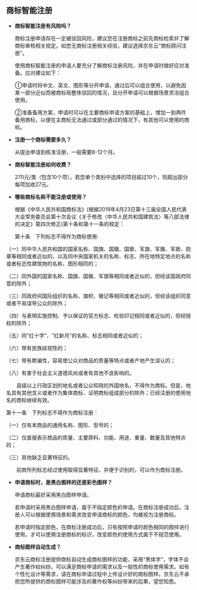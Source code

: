 ## 商标智能注册

- **商标智能注册有风险吗？**

  商标注册申请存在一定被驳回风险，建议您在注册商标之前先商标检索并了解商标审核相关规定。如您无商标注册相关经验，建议选择京东云“商标顾问注册”。

  使用商标智能注册的申请人要充分了解商标注册风险，并在申请时做好应对准备。应对建议如下：

  ①申请时将中文、英文、图形等分开申请，通过后可以组合使用，以避免因某一部分近似而被商标局整体驳回的情况，且分开申请可以根据场景灵活组合使用。
  
  ②准备备用方案，申请时可以在主要商标申请方案的基础上，增加一到两件备用商标，以便在主商标无法通过或部分通过的情况下，有其他可以使用的商标。

- **注册一个商标需要多久？**

  从提出申请到核准注册，一般需要8-12个月。

- **商标智能注册如何收费？**

  270元/类（包含10个项），若您单个类别中选择的项目超过10个，则超出部分每项加收27元。

- **哪些商标名称不能注册或使用？**

  根据《中华人民共和国商标法》(根据2019年4月23日第十三届全国人民代表大会常务委员会第十次会议《关于修改〈中华人民共和国建筑法〉等八部法律的决定》第四次修正)第十条和第十一条的规定：

  第十条　下列标志不得作为商标使用:

 （一）同中华人民共和国的国家名称、国旗、国徽、国歌、军旗、军徽、军歌、勋章等相同或者近似的，以及同中央国家机关的名称、标志、所在地特定地点的名称或者标志性建筑物的名称、图形相同的；
  
 （二）同外国的国家名称、国旗、国徽、军旗等相同或者近似的，但经该国政府同意的除外；
  
 （三）同政府间国际组织的名称、旗帜、徽记等相同或者近似的，但经该组织同意或者不易误导公众的除外；
  
 （四）与表明实施控制、予以保证的官方标志、检验印记相同或者近似的，但经授权的除外；
  
 （五）同“红十字”、“红新月”的名称、标志相同或者近似的；
  
 （六）带有民族歧视性的；
  
 （七）带有欺骗性，容易使公众对商品的质量等特点或者产地产生误认的；
  
 （八）有害于社会主义道德风尚或者有其他不良影响的。
  
　　县级以上行政区划的地名或者公众知晓的外国地名，不得作为商标。但是，地名具有其他含义或者作为集体商标、证明商标组成部分的除外；已经注册的使用地名的商标继续有效。
  
  第十一条　下列标志不得作为商标注册：

 （一）仅有本商品的通用名称、图形、型号的；
  
 （二）仅直接表示商品的质量、主要原料、功能、用途、重量、数量及其他特点的；
  
 （三）其他缺乏显著特征的。
  
　　前款所列标志经过使用取得显著特征，并便于识别的，可以作为商标注册。
  
- **申请商标时，是黑白图样的还是彩色图样？**

  申请商标最好采用黑白图样申请。

  若申请时采用黑白图样申请，属于不指定颜色的申请。在商标注册成功后，注册人可以根据使用场景和需求改变申请商标的颜色，均被视为注册商标。

  若申请时指定颜色，在商标注册成功后，只有按照申请时颜色相同的图样进行使用，才可以使用注册商标的标识，改变颜色的使用方式属于不规范使用。

- **商标图样自动生成？**

  京东云商标注册提供商标自动生成商标图样的功能，采用“黑体字”，字体不会产生著作权纠纷，可以满足商标申请的需求以及一般性的商标使用需求。如有个性化设计等需求，请在商标申请过程中上传设计好的商标图样。京东云不承担您所提供的商标图样可能涉及的著作权等纠纷带来的后果，望您知悉。

